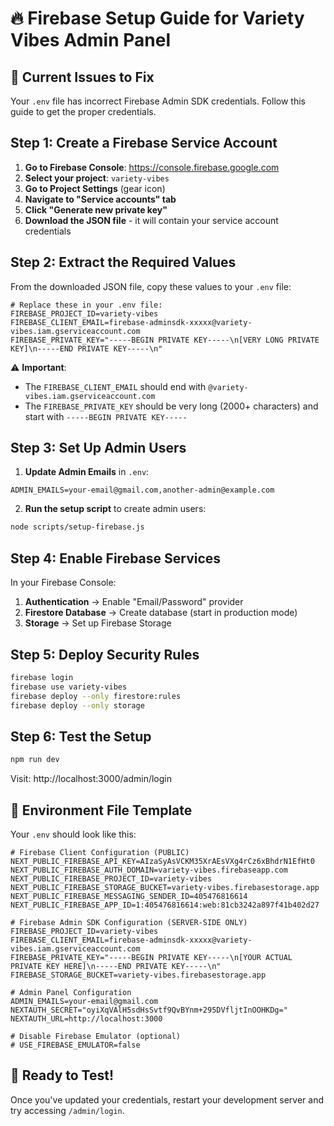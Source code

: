 # 🔥 Firebase Setup Guide for Variety Vibes Admin Panel

## 🚨 Current Issues to Fix

Your `.env` file has incorrect Firebase Admin SDK credentials. Follow this guide to get the proper credentials.

## Step 1: Create a Firebase Service Account

1. **Go to Firebase Console**: https://console.firebase.google.com
2. **Select your project**: `variety-vibes`
3. **Go to Project Settings** (gear icon)
4. **Navigate to "Service accounts" tab**
5. **Click "Generate new private key"**
6. **Download the JSON file** - it will contain your service account credentials

## Step 2: Extract the Required Values

From the downloaded JSON file, copy these values to your `.env` file:

```env
# Replace these in your .env file:
FIREBASE_PROJECT_ID=variety-vibes
FIREBASE_CLIENT_EMAIL=firebase-adminsdk-xxxxx@variety-vibes.iam.gserviceaccount.com
FIREBASE_PRIVATE_KEY="-----BEGIN PRIVATE KEY-----\n[VERY LONG PRIVATE KEY]\n-----END PRIVATE KEY-----\n"
```

⚠️ **Important**: 
- The `FIREBASE_CLIENT_EMAIL` should end with `@variety-vibes.iam.gserviceaccount.com`
- The `FIREBASE_PRIVATE_KEY` should be very long (2000+ characters) and start with `-----BEGIN PRIVATE KEY-----`

## Step 3: Set Up Admin Users

1. **Update Admin Emails** in `.env`:
```env
ADMIN_EMAILS=your-email@gmail.com,another-admin@example.com
```

2. **Run the setup script** to create admin users:
```bash
node scripts/setup-firebase.js
```

## Step 4: Enable Firebase Services

In your Firebase Console:
1. **Authentication** → Enable "Email/Password" provider
2. **Firestore Database** → Create database (start in production mode)
3. **Storage** → Set up Firebase Storage

## Step 5: Deploy Security Rules

```bash
firebase login
firebase use variety-vibes
firebase deploy --only firestore:rules
firebase deploy --only storage
```

## Step 6: Test the Setup

```bash
npm run dev
```

Visit: http://localhost:3000/admin/login

## 🔧 Environment File Template

Your `.env` should look like this:

```env
# Firebase Client Configuration (PUBLIC)
NEXT_PUBLIC_FIREBASE_API_KEY=AIzaSyAsVCKM35XrAEsVXg4rCz6xBhdrN1EfHt0
NEXT_PUBLIC_FIREBASE_AUTH_DOMAIN=variety-vibes.firebaseapp.com
NEXT_PUBLIC_FIREBASE_PROJECT_ID=variety-vibes
NEXT_PUBLIC_FIREBASE_STORAGE_BUCKET=variety-vibes.firebasestorage.app
NEXT_PUBLIC_FIREBASE_MESSAGING_SENDER_ID=405476816614
NEXT_PUBLIC_FIREBASE_APP_ID=1:405476816614:web:81cb3242a897f41b402d27

# Firebase Admin SDK Configuration (SERVER-SIDE ONLY)
FIREBASE_PROJECT_ID=variety-vibes
FIREBASE_CLIENT_EMAIL=firebase-adminsdk-xxxxx@variety-vibes.iam.gserviceaccount.com
FIREBASE_PRIVATE_KEY="-----BEGIN PRIVATE KEY-----\n[YOUR ACTUAL PRIVATE KEY HERE]\n-----END PRIVATE KEY-----\n"
FIREBASE_STORAGE_BUCKET=variety-vibes.firebasestorage.app

# Admin Panel Configuration
ADMIN_EMAILS=your-email@gmail.com
NEXTAUTH_SECRET="oyiXqVAlH5sdHsSvtf9QvBYnm+295DVfljtInOOHKDg="
NEXTAUTH_URL=http://localhost:3000

# Disable Firebase Emulator (optional)
# USE_FIREBASE_EMULATOR=false
```

## 🚀 Ready to Test!

Once you've updated your credentials, restart your development server and try accessing `/admin/login`.